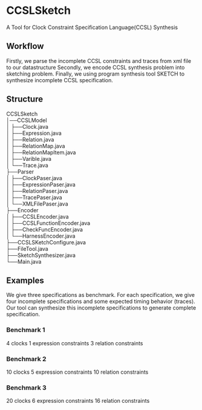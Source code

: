 # CCSLSketch
A Tool for Clock Constraint Specification Language(CCSL)  Synthesis 

## Workflow
Firstly, we parse the incomplete CCSL constraints and traces from xml file to our datastructure
Secondly, we encode CCSL synthesis problem into sketching problem.
Finally, we using program synthesis tool SKETCH to synthesize incomplete CCSL specification.

## Structure
CCSLSketch  
 │──CCSLModel  
 │   ├──Clock.java  
 │   ├──Expression.java  
 │   ├──Relation.java  
 │   ├──RelationMap.java  
 │   ├──RelationMapItem.java  
 │   ├──Varible.java  
 │   └──Trace.java  
 ├──Parser  
 │   ├──ClockPaser.java  
 │   ├──ExpressionPaser.java  
 │   ├──RelationPaser.java  
 │   ├──TracePaser.java  
 │   └──XMLFilePaser.java  
 ├──Encoder  
 │   ├──CCSLEncoder.java  
 │   ├──CCSLFunctionEncoder.java  
 │   ├──CheckFuncEncoder.java  
 │   └──HarnessEncoder.java  
 ├──CCSLSKetchConfigure.java  
 ├──FileTool.java  
 ├──SketchSynthesizer.java  
 └──Main.java
   
## Examples
We give three specifications as benchmark. For each specification, we give four incomplete specifications and some expected timing behavior (traces). Our tool can synthesize this incomplete specifications to generate complete specification.
### Benchmark 1
4 clocks
1 expression constraints
3 relation constraints
### Benchmark 2
10 clocks
5 expression constraints
10 relation constraints
### Benchmark 3
20 clocks
6 expression constraints
16 relation constraints
